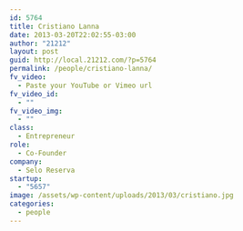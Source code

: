 ```yaml
---
id: 5764
title: Cristiano Lanna
date: 2013-03-20T22:02:55-03:00
author: "21212"
layout: post
guid: http://local.21212.com/?p=5764
permalink: /people/cristiano-lanna/
fv_video:
  - Paste your YouTube or Vimeo url
fv_video_id:
  - ""
fv_video_img:
  - ""
class:
  - Entrepreneur
role:
  - Co-Founder
company:
  - Selo Reserva
startup:
  - "5657"
image: /assets/wp-content/uploads/2013/03/cristiano.jpg
categories:
  - people
---
```

